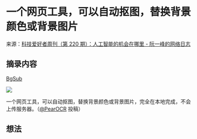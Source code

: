 # 一个网页工具，可以自动抠图，替换背景颜色或背景图片
来源：[科技爱好者周刊（第 220 期）：人工智能的机会在哪里 - 阮一峰的网络日志](https://www.ruanyifeng.com/blog/2022/08/weekly-issue-220.html)

## 摘录内容

[BgSub](https://bgsub.cn/)

![](https://cdn.beekka.com/blogimg/asset/202208/bg2022082509.webp)

一个网页工具，可以自动抠图，替换背景颜色或背景图片，完全在本地完成，不会上传服务器。（[@PearOCR](https://github.com/ruanyf/weekly/issues/2582) 投稿）

## 想法
